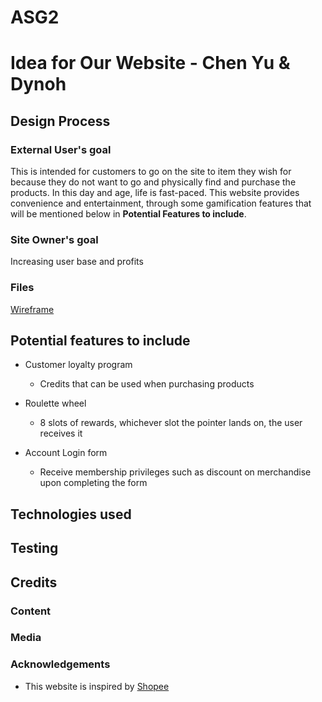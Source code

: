 # ASG2

<h1>Idea for Our Website - Chen Yu & Dynoh</h1>

## Design Process

### External User's goal

This is intended for customers to go on the site to item they wish for because they do not want to go and physically find and purchase the products. In this day and age, life is fast-paced. This website provides convenience and entertainment, through some gamification features that will be mentioned below in <b>Potential Features to include</b>.

### Site Owner's goal

Increasing user base and profits

### Files

[Wireframe](ID_ASG2_T05_Group7_Wireframe.xd)

## Potential features to include

- Customer loyalty program

  - Credits that can be used when purchasing products

- Roulette wheel

  - 8 slots of rewards, whichever slot the pointer lands on, the user receives it

- Account Login form
  - Receive membership privileges such as discount on merchandise upon completing the form

## Technologies used

## Testing

## Credits

### Content

### Media

### Acknowledgements

- This website is inspired by [Shopee](https://shopee.sg/)
